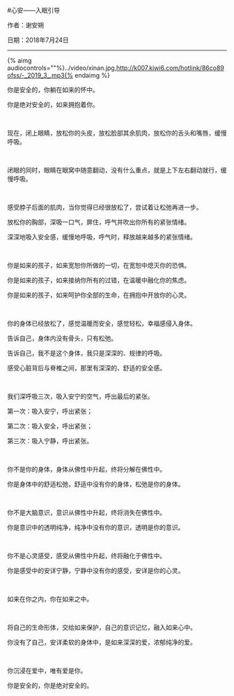#心安——入眠引导

作者：谢安朔

日期：2018年7月24日

---

{% aimg audiocontrols=""%}../video/xinan.jpg,http://k007.kiwi6.com/hotlink/86co89ofss/-_2019_3_.mp3{% endaimg %}

你是安全的，你躺在如来的怀中。

你是绝对安全的，如来拥抱着你。

<br />

现在，闭上眼睛，放松你的头皮，放松脸部其余肌肉，放松你的舌头和嘴唇，缓慢呼吸。

<br />

闭眼的同时，眼睛在眼窝中随意翻动，没有什么重点，就是上下左右翻动就行，缓慢呼吸。

<br />

感受脖子后面的肌肉，当你觉得已经很放松了，尝试着让松弛再进一步。

放松你的胸部，深吸一口气，屏住，呼气并吹出你所有的紧张情绪。

深深地吸入安全感，缓慢地呼吸，呼气时，释放越来越多的紧张情绪。

<br />

你是如来的孩子，如来宽恕你所做的一切，在宽恕中熄灭你的恐惧。

你是如来的孩子，如来接纳你所有的过错，在温暖中融化你的焦虑。

你是如来的孩子，如来呵护你全部的生命，在拥抱中开放你的心灵。

<br />

你的身体已经放松了，感觉温暖而安全，感觉轻松，幸福感侵入身体。

告诉自己，身体内没有骨头，只有松弛。

告诉自己，我不是这个身体，我只是深深的、规律的呼吸。

感受心脏背后与脊椎之间，那里有深深的、舒适的安全感。

<br />

我们深呼吸三次，吸入安宁的空气，呼出最后的紧张。

第一次：吸入安宁，呼出紧张；

第二次：吸入安全，呼出紧张；

第三次：吸入宁静，呼出紧张。

<br />

你不是你的身体，身体从佛性中升起，终将分解在佛性中。

你是身体中的舒适松弛，舒适中没有你的身体，松弛是你的身体。

<br />

你不是大脑意识，意识从佛性中升起，终将消失在佛性中。

你是意识中的透明纯净，纯净中没有你的意识，透明是你的意识。

<br />

你不是心灵感受，感受从佛性中升起，终将融化于佛性中。

你是感受中的安详宁静，宁静中没有你的感受，安详是你的心灵。

<br />

如来在你之内，你在如来之中。

<br />

将自己的生命形体，交给如来保护，自己的意识记忆，融入如来心中。

你没有了自己，安详柔软的身体中，是如来深深的爱，浓郁纯净的爱。

<br />

你沉浸在爱中，唯有爱是你。

你是安全的，你是绝对安全的。
